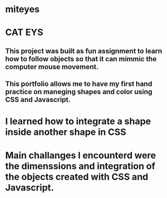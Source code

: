 # miteyes

# CAT EYS

## This project was built as fun assignment to learn how to follow objects so that it can mimmic the computer mouse movement.

## This portfolio allows me to have my first hand practice on maneging shapes and color using CSS and Javascript.

# I learned how to integrate a shape inside another shape in CSS

# Main challanges I encounterd were the dimenssions and integration of the objects created with CSS and Javascript.
